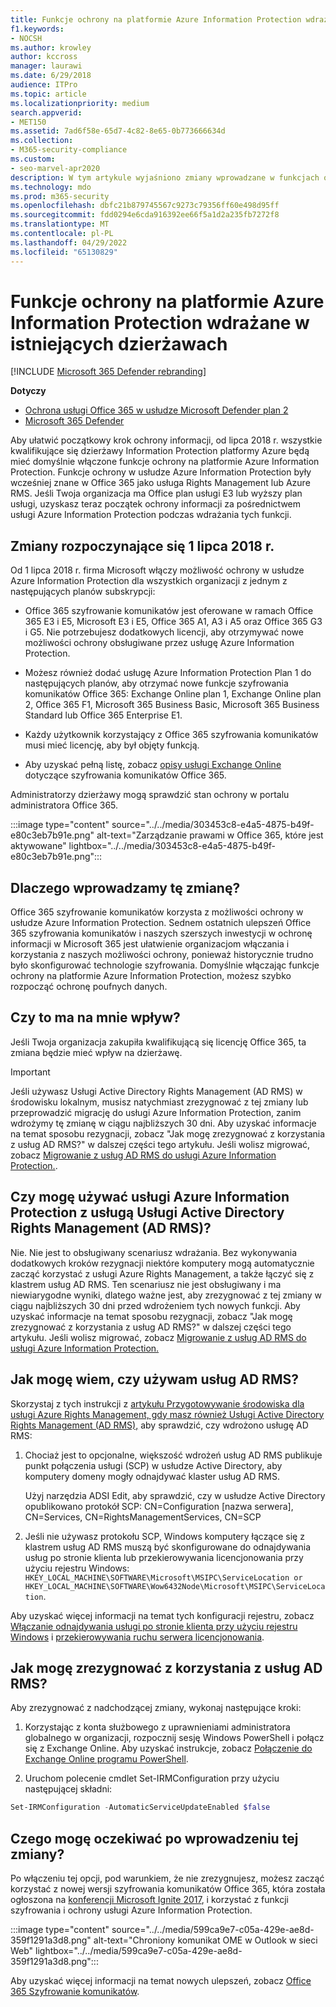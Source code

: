 ```yaml
---
title: Funkcje ochrony na platformie Azure Information Protection wdrażane w istniejących dzierżawach
f1.keywords:
- NOCSH
ms.author: krowley
author: kccross
manager: laurawi
ms.date: 6/29/2018
audience: ITPro
ms.topic: article
ms.localizationpriority: medium
search.appverid:
- MET150
ms.assetid: 7ad6f58e-65d7-4c82-8e65-0b773666634d
ms.collection:
- M365-security-compliance
ms.custom:
- seo-marvel-apr2020
description: W tym artykule wyjaśniono zmiany wprowadzane w funkcjach ochrony w usłudze Azure Information Protection
ms.technology: mdo
ms.prod: m365-security
ms.openlocfilehash: dbfc21b879745567c9273c79356ff60e498d95ff
ms.sourcegitcommit: fdd0294e6cda916392ee66f5a1d2a235fb7272f8
ms.translationtype: MT
ms.contentlocale: pl-PL
ms.lasthandoff: 04/29/2022
ms.locfileid: "65130829"
---
```

# <a name="protection-features-in-azure-information-protection-rolling-out-to-existing-tenants"></a>Funkcje ochrony na platformie Azure Information Protection wdrażane w istniejących dzierżawach

[!INCLUDE [Microsoft 365 Defender rebranding](../includes/microsoft-defender-for-office.md)]

**Dotyczy**
- [Ochrona usługi Office 365 w usłudze Microsoft Defender plan 2](defender-for-office-365.md)
- [Microsoft 365 Defender](../defender/microsoft-365-defender.md)

Aby ułatwić początkowy krok ochrony informacji, od lipca 2018 r. wszystkie kwalifikujące się dzierżawy Information Protection platformy Azure będą mieć domyślnie włączone funkcje ochrony na platformie Azure Information Protection. Funkcje ochrony w usłudze Azure Information Protection były wcześniej znane w Office 365 jako usługa Rights Management lub Azure RMS. Jeśli Twoja organizacja ma Office plan usługi E3 lub wyższy plan usługi, uzyskasz teraz początek ochrony informacji za pośrednictwem usługi Azure Information Protection podczas wdrażania tych funkcji.

## <a name="changes-beginning-july-1-2018"></a>Zmiany rozpoczynające się 1 lipca 2018 r.

Od 1 lipca 2018 r. firma Microsoft włączy możliwość ochrony w usłudze Azure Information Protection dla wszystkich organizacji z jednym z następujących planów subskrypcji:

- Office 365 szyfrowanie komunikatów jest oferowane w ramach Office 365 E3 i E5, Microsoft E3 i E5, Office 365 A1, A3 i A5 oraz Office 365 G3 i G5. Nie potrzebujesz dodatkowych licencji, aby otrzymywać nowe możliwości ochrony obsługiwane przez usługę Azure Information Protection.

- Możesz również dodać usługę Azure Information Protection Plan 1 do następujących planów, aby otrzymać nowe funkcje szyfrowania komunikatów Office 365: Exchange Online plan 1, Exchange Online plan 2, Office 365 F1, Microsoft 365 Business Basic, Microsoft 365 Business Standard lub Office 365 Enterprise E1.

- Każdy użytkownik korzystający z Office 365 szyfrowania komunikatów musi mieć licencję, aby był objęty funkcją.

- Aby uzyskać pełną listę, zobacz [opisy usługi Exchange Online](/office365/servicedescriptions/exchange-online-service-description/exchange-online-service-description) dotyczące szyfrowania komunikatów Office 365.

Administratorzy dzierżawy mogą sprawdzić stan ochrony w portalu administratora Office 365.

:::image type="content" source="../../media/303453c8-e4a5-4875-b49f-e80c3eb7b91e.png" alt-text="Zarządzanie prawami w Office 365, które jest aktywowane" lightbox="../../media/303453c8-e4a5-4875-b49f-e80c3eb7b91e.png":::

## <a name="why-are-we-making-this-change"></a>Dlaczego wprowadzamy tę zmianę?

Office 365 szyfrowanie komunikatów korzysta z możliwości ochrony w usłudze Azure Information Protection. Sednem ostatnich ulepszeń Office 365 szyfrowania komunikatów i naszych szerszych inwestycji w ochronę informacji w Microsoft 365 jest ułatwienie organizacjom włączania i korzystania z naszych możliwości ochrony, ponieważ historycznie trudno było skonfigurować technologie szyfrowania. Domyślnie włączając funkcje ochrony na platformie Azure Information Protection, możesz szybko rozpocząć ochronę poufnych danych.

## <a name="does-this-impact-me"></a>Czy to ma na mnie wpływ?

Jeśli Twoja organizacja zakupiła kwalifikującą się licencję Office 365, ta zmiana będzie mieć wpływ na dzierżawę.

> [!IMPORTANT]
> Jeśli używasz Usługi Active Directory Rights Management (AD RMS) w środowisku lokalnym, musisz natychmiast zrezygnować z tej zmiany lub przeprowadzić migrację do usługi Azure Information Protection, zanim wdrożymy tę zmianę w ciągu najbliższych 30 dni. Aby uzyskać informacje na temat sposobu rezygnacji, zobacz "Jak mogę zrezygnować z korzystania z usług AD RMS?" w dalszej części tego artykułu. Jeśli wolisz migrować, zobacz [Migrowanie z usług AD RMS do usługi Azure Information Protection.](/azure/information-protection/plan-design/migrate-from-ad-rms-to-azure-rms).

## <a name="can-i-use-azure-information-protection-with-active-directory-rights-management-services-ad-rms"></a>Czy mogę używać usługi Azure Information Protection z usługą Usługi Active Directory Rights Management (AD RMS)?

Nie. Nie jest to obsługiwany scenariusz wdrażania. Bez wykonywania dodatkowych kroków rezygnacji niektóre komputery mogą automatycznie zacząć korzystać z usługi Azure Rights Management, a także łączyć się z klastrem usług AD RMS. Ten scenariusz nie jest obsługiwany i ma niewiarygodne wyniki, dlatego ważne jest, aby zrezygnować z tej zmiany w ciągu najbliższych 30 dni przed wdrożeniem tych nowych funkcji. Aby uzyskać informacje na temat sposobu rezygnacji, zobacz "Jak mogę zrezygnować z korzystania z usług AD RMS?" w dalszej części tego artykułu. Jeśli wolisz migrować, zobacz [Migrowanie z usług AD RMS do usługi Azure Information Protection.](/azure/information-protection/plan-design/migrate-from-ad-rms-to-azure-rms)

## <a name="how-do-i-know-if-im-using-ad-rms"></a>Jak mogę wiem, czy używam usług AD RMS?

Skorzystaj z tych instrukcji z [artykułu Przygotowywanie środowiska dla usługi Azure Rights Management, gdy masz również Usługi Active Directory Rights Management (AD RMS),](/azure/information-protection/deploy-use/prepare-environment-adrms) aby sprawdzić, czy wdrożono usługę AD RMS:

1. Chociaż jest to opcjonalne, większość wdrożeń usług AD RMS publikuje punkt połączenia usługi (SCP) w usłudze Active Directory, aby komputery domeny mogły odnajdywać klaster usług AD RMS.

   Użyj narzędzia ADSI Edit, aby sprawdzić, czy w usłudze Active Directory opublikowano protokół SCP: CN=Configuration [nazwa serwera], CN=Services, CN=RightsManagementServices, CN=SCP

2. Jeśli nie używasz protokołu SCP, Windows komputery łączące się z klastrem usług AD RMS muszą być skonfigurowane do odnajdywania usług po stronie klienta lub przekierowywania licencjonowania przy użyciu rejestru Windows: `HKEY_LOCAL_MACHINE\SOFTWARE\Microsoft\MSIPC\ServiceLocation or HKEY_LOCAL_MACHINE\SOFTWARE\Wow6432Node\Microsoft\MSIPC\ServiceLocation`.

Aby uzyskać więcej informacji na temat tych konfiguracji rejestru, zobacz [Włączanie odnajdywania usługi po stronie klienta przy użyciu rejestru Windows](/azure/information-protection/rms-client/client-deployment-notes#enabling-client-side-service-discovery-by-using-the-windows-registry) i [przekierowywania ruchu serwera licencjonowania](/azure/information-protection/rms-client/client-deployment-notes#redirecting-licensing-server-traffic).

## <a name="i-use-ad-rms-how-do-i-opt-out"></a>Jak mogę zrezygnować z korzystania z usług AD RMS?

Aby zrezygnować z nadchodzącej zmiany, wykonaj następujące kroki:

1. Korzystając z konta służbowego z uprawnieniami administratora globalnego w organizacji, rozpocznij sesję Windows PowerShell i połącz się z Exchange Online. Aby uzyskać instrukcje, zobacz [Połączenie do Exchange Online programu PowerShell](/powershell/exchange/connect-to-exchange-online-powershell).

2. Uruchom polecenie cmdlet Set-IRMConfiguration przy użyciu następującej składni:

  ```powershell
  Set-IRMConfiguration -AutomaticServiceUpdateEnabled $false
  ```

## <a name="what-can-i-expect-after-this-change-has-been-made"></a>Czego mogę oczekiwać po wprowadzeniu tej zmiany?

Po włączeniu tej opcji, pod warunkiem, że nie zrezygnujesz, możesz zacząć korzystać z nowej wersji szyfrowania komunikatów Office 365, która została ogłoszona na [konferencji Microsoft Ignite 2017](https://techcommunity.microsoft.com/t5/Security-Privacy-and-Compliance/Email-Encryption-and-Rights-Protection/ba-p/110801), i korzystać z funkcji szyfrowania i ochrony usługi Azure Information Protection.

:::image type="content" source="../../media/599ca9e7-c05a-429e-ae8d-359f1291a3d8.png" alt-text="Chroniony komunikat OME w Outlook w sieci Web" lightbox="../../media/599ca9e7-c05a-429e-ae8d-359f1291a3d8.png":::

Aby uzyskać więcej informacji na temat nowych ulepszeń, zobacz [Office 365 Szyfrowanie komunikatów](../../compliance/ome.md).
